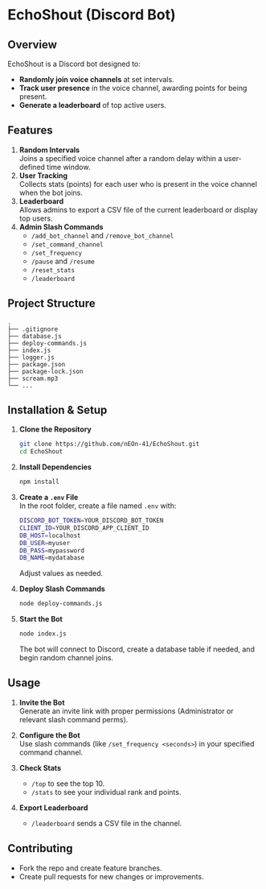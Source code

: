 # EchoShout (Discord Bot)

## Overview
EchoShout is a Discord bot designed to:
- **Randomly join voice channels** at set intervals.
- **Track user presence** in the voice channel, awarding points for being present.
- **Generate a leaderboard** of top active users.

## Features
1. **Random Intervals**  
   Joins a specified voice channel after a random delay within a user-defined time window.
2. **User Tracking**  
   Collects stats (points) for each user who is present in the voice channel when the bot joins.
3. **Leaderboard**  
   Allows admins to export a CSV file of the current leaderboard or display top users.
4. **Admin Slash Commands**  
   - `/add_bot_channel` and `/remove_bot_channel`  
   - `/set_command_channel`  
   - `/set_frequency`  
   - `/pause` and `/resume`  
   - `/reset_stats`  
   - `/leaderboard`

## Project Structure
```
.
├── .gitignore
├── database.js
├── deploy-commands.js
├── index.js
├── logger.js
├── package.json
├── package-lock.json
├── scream.mp3
└── ...
```

## Installation & Setup

1. **Clone the Repository**
   ```bash
   git clone https://github.com/nEOn-41/EchoShout.git
   cd EchoShout
   ```

2. **Install Dependencies**
   ```bash
   npm install
   ```

3. **Create a `.env` File**  
   In the root folder, create a file named `.env` with:
   ```bash
   DISCORD_BOT_TOKEN=YOUR_DISCORD_BOT_TOKEN
   CLIENT_ID=YOUR_DISCORD_APP_CLIENT_ID
   DB_HOST=localhost
   DB_USER=myuser
   DB_PASS=mypassword
   DB_NAME=mydatabase
   ```
   Adjust values as needed.

4. **Deploy Slash Commands**
   ```bash
   node deploy-commands.js
   ```

5. **Start the Bot**
   ```bash
   node index.js
   ```
   The bot will connect to Discord, create a database table if needed, and begin random channel joins.

## Usage
1. **Invite the Bot**  
   Generate an invite link with proper permissions (Administrator or relevant slash command perms).

2. **Configure the Bot**  
   Use slash commands (like `/set_frequency <seconds>`) in your specified command channel.

3. **Check Stats**  
   - `/top` to see the top 10.  
   - `/stats` to see your individual rank and points.

4. **Export Leaderboard**  
   - `/leaderboard` sends a CSV file in the channel.

## Contributing
- Fork the repo and create feature branches.
- Create pull requests for new changes or improvements.


